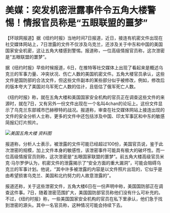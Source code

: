 # 美媒：突发机密泄露事件令五角大楼警惕！情报官员称是“五眼联盟的噩梦”

【环球网报道】据《纽约时报》当地时间7日报道，近日，接连有机密文件出现在社交媒体网站上，7日泄露的文件不仅涉及乌克兰，还涉及关于中东和中国的美国国家安全机密，这让五角大楼感到警惕。报道称，一位高级情报官员称，这次泄密是“五眼联盟的噩梦”。

据《纽约时报》早些时候报道，6日，在推特等社交媒体上出现了看起来是概述乌克兰的军事力量、冲突状况、伤亡人数的美国机密文件。五角大楼官员承认，这些文件是国防部的合法文件，但这些文件副本的某些部分似乎被修改，例如，修改后的版本夸大了美国对乌军死亡人数的估计，且低估了俄军死亡人数。

《纽约时报》称，就在五角大楼和美国国家安全机构的官员正在调查这些文件的来源时，就在7日，又有另外一份文件出现在一个名叫4chan的论坛上。这份文件显示了乌克兰东部城市巴赫穆特的战况。报道称，审查在社交媒体网站上接连出现的文件的安全分析人士称，更多的文件中还包括涉及中国、印太军事区和中东的敏感简报幻灯片照片。

![](https://inews.gtimg.com/om_bt/O4C7Srox29UGb44XKbPj-J_WMN362r8yKXCQYd-TCr__YAA/1000)_美国五角大楼 资料图_

报道称，分析人士表示，被泄露的文件可能已经超过100份，美国官员说，鉴于此次泄密的规模，加上文件本身的敏感性，该泄密事件可能具有极大的破坏性。而一位高级情报官员则称，这次泄密是“五眼国家联盟的噩梦”。前五角大楼高级官员米克·马尔罗伊认为，机密文件的泄露揭示了“安全方面的重大漏洞”，可能会阻碍乌克兰的军事计划。他说，“其中许多被泄露的内容是以文件照片出现的，它似乎是由希望损害乌克兰、美国和北约努力的人故意泄露的”。

报道还称，关于这些泄密文件，五角大楼6日在一份声明中称，美国国防部正在调查这件事。7日，随着泄密范围扩大，美国国防部官员称他们没有什么可补充的。不过，《纽约时报》称，一些美国国家安全机构的官员在私下里承认，他们急于找到泄密的源头。其中一名官员称，这种情况可能会持续下去。

